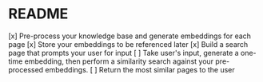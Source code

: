 # README

[x] Pre-process your knowledge base and generate embeddings for each page
[x] Store your embeddings to be referenced later
[x] Build a search page that prompts your user for input
[ ] Take user's input, generate a one-time embedding, then perform a similarity search against your pre-processed embeddings.
[ ] Return the most similar pages to the user
